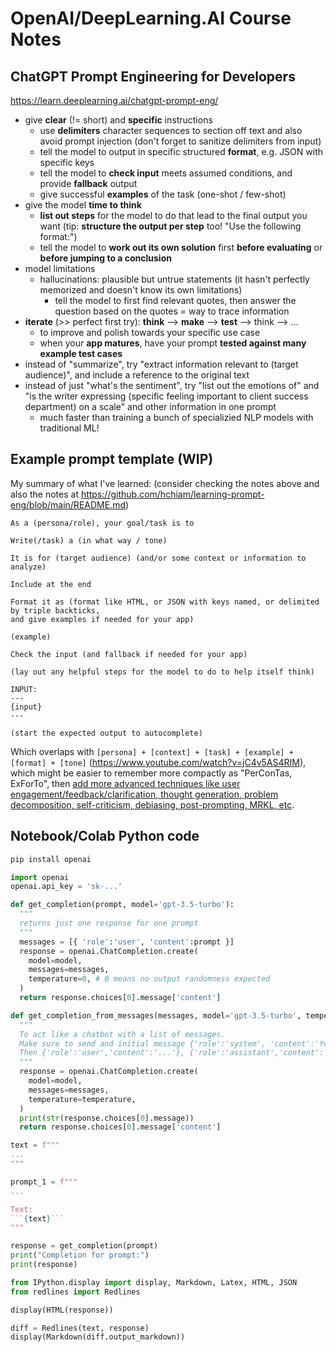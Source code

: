 # OpenAI/DeepLearning.AI Course Notes

## ChatGPT Prompt Engineering for Developers

https://learn.deeplearning.ai/chatgpt-prompt-eng/

- give **clear** (!= short) and **specific** instructions
  - use **delimiters** character sequences to section off text and also avoid prompt injection (don't forget to sanitize delimiters from input)
  - tell the model to output in specific structured **format**, e.g. JSON with specific keys
  - tell the model to **check input** meets assumed conditions, and provide **fallback** output
  - give successful **examples** of the task (one-shot / few-shot)
- give the model **time to think**
  - **list out steps** for the model to do that lead to the final output you want (tip: **structure the output per step** too! "Use the following format:")
  - tell the model to **work out its own solution** first **before evaluating** or **before jumping to a conclusion**
- model limitations
  - hallucinations: plausible but untrue statements (it hasn't perfectly memorized and doesn't know its own limitations)
    - tell the model to first find relevant quotes, then answer the question based on the quotes = way to trace information
- **iterate** (>> perfect first try): **think** --> **make** --> **test** --> think --> ...
  - to improve and polish towards your specific use case
  - when your **app matures**, have your prompt **tested against many example test cases**
- instead of "summarize", try "extract information relevant to (target audience)", and include a reference to the original text
- instead of just "what's the sentiment", try "list out the emotions of" and "is the writer expressing (specific feeling important to client success department) on a scale" and other information in one prompt
  - much faster than training a bunch of specializied NLP models with traditional ML!

## Example prompt template (WIP)

My summary of what I've learned: (consider checking the notes above and also the notes at https://github.com/hchiam/learning-prompt-eng/blob/main/README.md)

```text
As a (persona/role), your goal/task is to

Write(/task) a (in what way / tone)

It is for (target audience) (and/or some context or information to analyze)

Include at the end

Format it as (format like HTML, or JSON with keys named, or delimited by triple backticks,
and give examples if needed for your app)

(example)

Check the input (and fallback if needed for your app)

(lay out any helpful steps for the model to do to help itself think)

INPUT:
---
{input}
---

(start the expected output to autocomplete)
```

Which overlaps with `[persona] + [context] + [task] + [example] + [format] + [tone]` (https://www.youtube.com/watch?v=jC4v5AS4RIM), which might be easier to remember more compactly as "PerConTas, ExForTo", then [add more advanced techniques like user engagement/feedback/clarification, thought generation, problem decomposition, self-criticism, debiasing, post-prompting, MRKL, etc](https://github.com/hchiam/learning-prompt-eng/blob/main/README.md#miscellaneous-resources-and-notes).

## Notebook/Colab Python code

```sh
pip install openai
```

```py
import openai
openai.api_key = 'sk-...'

def get_completion(prompt, model='gpt-3.5-turbo'):
  """
  returns just one response for one prompt
  """
  messages = [{ 'role':'user', 'content':prompt }]
  response = openai.ChatCompletion.create(
    model=model,
    messages=messages,
    temperature=0, # 0 means no output randomness expected
  )
  return response.choices[0].message['content']

def get_completion_from_messages(messages, model='gpt-3.5-turbo', temperature=0):
  """
  To act like a chatbot with a list of messages.
  Make sure to send and initial message {'role':'system', 'content':'You are an assistant that...'} to guide the chatbot without this content being part of the actual conversation.
  Then {'role':'user','content':'...'}, {'role':'assistant','content':'...'}, ...
  """
  response = openai.ChatCompletion.create(
    model=model,
    messages=messages,
    temperature=temperature,
  )
  print(str(response.choices[0].message))
  return response.choices[0].message['content']

text = f"""
...
"""

prompt_1 = f"""
...

Text:
```{text}```
"""

response = get_completion(prompt)
print("Completion for prompt:")
print(response)
```

```py
from IPython.display import display, Markdown, Latex, HTML, JSON
from redlines import Redlines

display(HTML(response))

diff = Redlines(text, response)
display(Markdown(diff.output_markdown))
```
